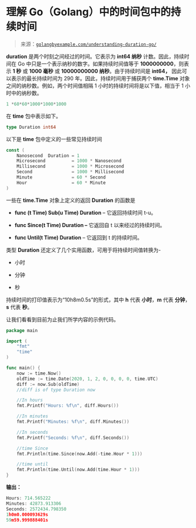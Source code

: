 <!--yml

类别：未分类

日期：2024-10-13 06:08:22

-->

# 理解 Go（Golang）中的时间包中的持续时间

> 来源：[`golangbyexample.com/understanding-duration-go/`](https://golangbyexample.com/understanding-duration-go/)

**duration** 是两个时刻之间经过的时间。它表示为 **int64 纳秒** 计数。因此，持续时间在 Go 中只是一个表示纳秒的数字。如果持续时间值等于 **1000000000**，则表示 **1 秒** 或 **1000 毫秒** 或 **10000000000 纳秒**。由于持续时间是 **int64，** 因此可以表示的最长持续时间为 290 年。因此，持续时间用于捕获两个 **time.Time** 对象之间的纳秒数。例如，两个时间值相隔 1 小时的持续时间将是以下值，相当于 1 小时中的纳秒数。

```go
1 *60*60*1000*1000*1000
```

在 **time** 包中表示如下。

```go
type Duration int64
```

以下是 **time** 包中定义的一些常见持续时间

```go
const (
    Nanosecond  Duration = 1
    Microsecond          = 1000 * Nanosecond
    Millisecond          = 1000 * Microsecond
    Second               = 1000 * Millisecond
    Minute               = 60 * Second
    Hour                 = 60 * Minute
)
```

一些在 **time.Time** 对象上定义的返回 **Duration** 的函数是

+   **func (t Time) Sub(u Time) Duration** – 它返回持续时间 t-u。

+   **func Since(t Time) Duration –** 它返回自 t 以来经过的持续时间。

+   **func Until(t Time) Duration** – 它返回到 t 的持续时间。

类型 **Duration** 还定义了几个实用函数，可用于将持续时间值转换为-

+   小时

+   分钟

+   秒

持续时间的打印值表示为“10h8m0.5s”的形式，其中 **h** 代表 **小时**，**m** 代表 **分钟**，**s** 代表 **秒**。

让我们看看到目前为止我们所学内容的示例代码。

```go
package main

import (
    "fmt"
    "time"
)

func main() {
    now := time.Now()
    oldTime := time.Date(2020, 1, 2, 0, 0, 0, 0, time.UTC)
    diff := now.Sub(oldTime)
    //diff is of type Duration now

    //In hours
    fmt.Printf("Hours: %f\n", diff.Hours())

    //In minutes
    fmt.Printf("Minutes: %f\n", diff.Minutes())

    //In seconds
    fmt.Printf("Seconds: %f\n", diff.Seconds())

    //time Since
    fmt.Println(time.Since(now.Add(-time.Hour * 1)))

    //time until
    fmt.Println(time.Until(now.Add(time.Hour * 1)))
}
```

**输出：**

```go
Hours: 714.565222
Minutes: 42873.913306
Seconds: 2572434.798350
1h0m0.000093629s
59m59.999888401s
```

